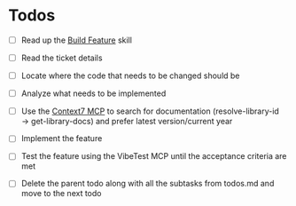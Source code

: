 # Todos

- [ ] Read up the [Build Feature](./build-feature.md) skill
- [ ] Read the ticket details
- [ ] Locate where the code that needs to be changed should be
- [ ] Analyze what needs to be implemented
- [ ] Use the [Context7 MCP](../memory/tools/context7-mcp.md) to search for documentation (resolve-library-id → get-library-docs) and prefer latest version/current year
- [ ] Implement the feature
- [ ] Test the feature using the VibeTest MCP until the acceptance criteria are met
- [ ] Delete the parent todo along with all the subtasks from todos.md and move to the next todo 


